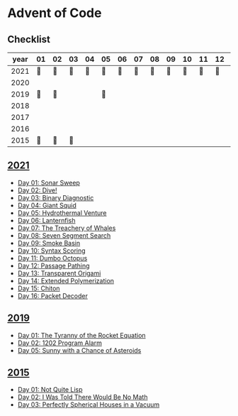 # Advent of Code

## Checklist

year|01|02|03|04|05|06|07|08|09|10|11|12|13|14|15|16|17|18|19|20|21|22|23|24|25
----|---|---|---|---|---|---|---|---|---|---|---|---|---|---|---|---|---|---|---|---|---|---|---|---|---
2021 |🌟|🌟|🌟|🌟|🌟|🌟|🌟|🌟|🌟|🌟|🌟|🌟|🌟|🌟|🌟|🌟|||||||||| 
2020 |||||||||||||||||||||||||
2019 |🌟|🌟|||🌟|||||||||||||||||||||
2018 ||||||||||||||||||||||||||
2017 ||||||||||||||||||||||||||
2016 ||||||||||||||||||||||||||
2015 |🌟|🌟|🌟|||||||||||||||||||||||
 


## [2021](https://adventofcode.com/2021)

* [Day 01: Sonar Sweep](./_2021/_01)
* [Day 02: Dive!](./_2021/_02)
* [Day 03: Binary Diagnostic](./_2021/_03)
* [Day 04: Giant Squid](./_2021/_04)
* [Day 05: Hydrothermal Venture](./_2021/_05)
* [Day 06: Lanternfish](./_2021/_06)
* [Day 07: The Treachery of Whales](./_2021/_07)
* [Day 08: Seven Segment Search](./_2021/_08)
* [Day 09: Smoke Basin](./_2021/_09)
* [Day 10: Syntax Scoring](./_2021/_10)
* [Day 11: Dumbo Octopus](./_2021/_11)
* [Day 12: Passage Pathing](./_2021/_12)
* [Day 13: Transparent Origami](./_2021/_13)
* [Day 14: Extended Polymerization](./_2021/_14)
* [Day 15: Chiton](./_2021/_15)
* [Day 16: Packet Decoder](./_2021/_16)


## [2019](https://adventofcode.com/2019)

* [Day 01: The Tyranny of the Rocket Equation](./_2019/_01)
* [Day 02: 1202 Program Alarm](./_2019/_02)
* [Day 05: Sunny with a Chance of Asteroids](./_2019/_05)


## [2015](https://adventofcode.com/2015)

* [Day 01: Not Quite Lisp](./_2015/_01)
* [Day 02: I Was Told There Would Be No Math](./_2015/_02)
* [Day 03: Perfectly Spherical Houses in a Vacuum](./_2015/_03)
